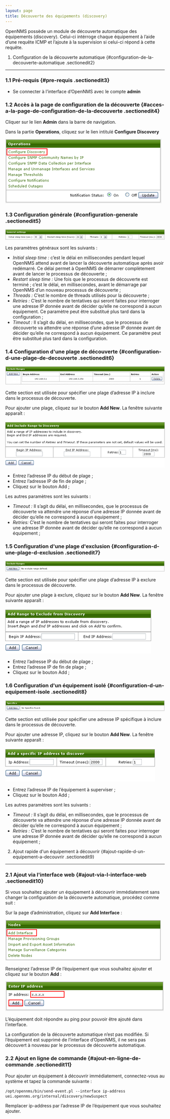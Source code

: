 ```yaml
---
layout: page
title: Découverte des équipements (discovery)
---
```


OpenNMS possède un module de découverte automatique des équipements
(discovery). Celui-ci intérroge chaque équipement à l’aide d’une requête
ICMP et l’ajoute à la supervision si celui-ci répond à cette requête.

1. Configuration de la découverte automatique {#configuration-de-la-decouverte-automatique .sectionedit2}
---------------------------------------------

### 1.1 Pré-requis {#pre-requis .sectionedit3}

-   Se connecter à l’interface d’OpenNMS avec le compte **admin**

### 1.2 Accès à la page de configuration de la découverte {#acces-a-la-page-de-configuration-de-la-decouverte .sectionedit4}

Cliquer sur le lien **Admin** dans la barre de navigation.

Dans la partie **Operations**, cliquez sur le lien intitulé **Configure
Discovery**

[![](../assets/media/supervision/opennms/discovery-01.png)](../_detail/supervision/opennms/discovery-01.png@id=opennms%253Adiscovery.html "supervision:opennms:discovery-01.png")

### 1.3 Configuration générale {#configuration-generale .sectionedit5}

[![](../assets/media/supervision/opennms/discovery-02.png@w=700)](../_detail/supervision/opennms/discovery-02.png@id=opennms%253Adiscovery.html "supervision:opennms:discovery-02.png")

Les paramètres généraux sont les suivants :

-   *Initial sleep time :* c’est le délai en millisecondes pendant
    lequel OpenNMS attend avant de lancer la découverte automatique
    après avoir redémarré. Ce délai permet à OpenNMS de démarrer
    complètement avant de lancer le processus de découverte ;
-   *Restart sleep time :* Une fois que le processus de découverte est
    terminé ; c’est le délai, en millisecondes, avant le démarrage par
    OpenNMS d’un nouveau processus de découverte ;
-   *Threads :* C’est le nombre de threads utilisés pour la découverte ;
-   *Retries :* C’est le nombre de tentatives qui seront faites pour
    interroger une adresse IP donnée avant de décider qu’elle ne
    correspond à aucun équipement. Ce paramètre peut être substitué plus
    tard dans la configuration ;
-   *Timeout :* Il s’agit du délai, en millisecondes, que le processus
    de découverte va attendre une réponse d’une adresse IP donnée avant
    de décider qu’elle ne correspond à aucun équipement. Ce paramètre
    peut être substitué plus tard dans la configuration.

### 1.4 Configuration d'une plage de découverte {#configuration-d-une-plage-de-decouverte .sectionedit6}

[![](../assets/media/supervision/opennms/discovery-03.png@w=700)](../_detail/supervision/opennms/discovery-03.png@id=opennms%253Adiscovery.html "supervision:opennms:discovery-03.png")

Cette section est utilisée pour spécifier une plage d’adresse IP à
inclure dans le processus de découverte.

Pour ajouter une plage, cliquez sur le bouton **Add New**. La fenêtre
suivante apparaît :

[![](../assets/media/supervision/opennms/discovery-04.png)](../_detail/supervision/opennms/discovery-04.png@id=opennms%253Adiscovery.html "supervision:opennms:discovery-04.png")

-   Entrez l’adresse IP du début de plage ;
-   Entrez l’adresse IP de fin de plage ;
-   Cliquez sur le bouton Add ;

Les autres paramètres sont les suivants :

-   *Timeout :* Il s’agit du délai, en millisecondes, que le processus
    de découverte va attendre une réponse d’une adresse IP donnée avant
    de décider qu’elle ne correspond à aucun équipement ;
-   *Retries:* C’est le nombre de tentatives qui seront faites pour
    interroger une adresse IP donnée avant de décider qu’elle ne
    correspond à aucun équipement ;

### 1.5 Configuration d'une plage d'exclusion {#configuration-d-une-plage-d-exclusion .sectionedit7}

[![](../assets/media/supervision/opennms/discovery-05.png@w=700)](../_detail/supervision/opennms/discovery-05.png@id=opennms%253Adiscovery.html "supervision:opennms:discovery-05.png")

Cette section est utilisée pour spécifier une plage d’adresse IP à
exclure dans le processus de découverte.

Pour ajouter une plage à exclure, cliquez sur le bouton **Add New**. La
fenêtre suivante apparaît :

[![](../assets/media/supervision/opennms/discovery-06.png)](../_detail/supervision/opennms/discovery-06.png@id=opennms%253Adiscovery.html "supervision:opennms:discovery-06.png")

-   Entrez l’adresse IP du début de plage ;
-   Entrez l’adresse IP de fin de plage ;
-   Cliquez sur le bouton Add ;

### 1.6 Configuration d'un équipement isolé {#configuration-d-un-equipement-isole .sectionedit8}

[![](../assets/media/supervision/opennms/discovery-07.png@w=700)](../_detail/supervision/opennms/discovery-07.png@id=opennms%253Adiscovery.html "supervision:opennms:discovery-07.png")

Cette section est utilisée pour spécifier une adresse IP spécifique à
inclure dans le processus de découverte.

Pour ajouter une adresse IP, cliquez sur le bouton **Add New**. La
fenêtre suivante apparaît :

[![](../assets/media/supervision/opennms/discovery-08.png)](../_detail/supervision/opennms/discovery-08.png@id=opennms%253Adiscovery.html "supervision:opennms:discovery-08.png")

-   Entrez l’adresse IP de l’équipement à superviser ;
-   Cliquez sur le bouton Add ;

Les autres paramètres sont les suivants :

-   *Timeout :* Il s’agit du délai, en millisecondes, que le processus
    de découverte va attendre une réponse d’une adresse IP donnée avant
    de décider qu’elle ne correspond à aucun équipement ;
-   *Retries :* C’est le nombre de tentatives qui seront faites pour
    interroger une adresse IP donnée avant de décider qu’elle ne
    correspond à aucun équipement ;

2. Ajout rapide d'un équipement à découvrir {#ajout-rapide-d-un-equipement-a-decouvrir .sectionedit9}
-------------------------------------------

### 2.1 Ajout via l'interface web {#ajout-via-l-interface-web .sectionedit10}

Si vous souhaitez ajouter un équipement à découvrir immédiatement sans
changer la configuration de la découverte automatique, procédez comme
suit :

Sur la page d’administration, cliquez sur **Add Interface** :

[![](../assets/media/supervision/opennms/discovery-09.png)](../_detail/supervision/opennms/discovery-09.png@id=opennms%253Adiscovery.html "supervision:opennms:discovery-09.png")

Renseignez l’adresse IP de l’équipement que vous souhaitez ajouter et
cliquez sur le bouton **Add** :

[![](../assets/media/supervision/opennms/discovery-10.png)](../_detail/supervision/opennms/discovery-10.png@id=opennms%253Adiscovery.html "supervision:opennms:discovery-10.png")

L’équipement doit répondre au ping pour pouvoir être ajouté dans
l’interface.

La configuration de la découverte automatique n’est pas modifiée. Si
l’équipement est supprimé de l’interface d’OpenNMS, il ne sera pas
découvert à nouveau par le processus de découverte automatique.

### 2.2 Ajout en ligne de commande {#ajout-en-ligne-de-commande .sectionedit11}

Pour ajouter un équipement à découvrir immédiatement, connectez-vous au
système et tapez la commande suivante :

~~~
/opt/opennms/bin/send-event.pl --interface ip-address uei.opennms.org/internal/discovery/newSuspect
~~~

Remplacer ip-address par l’adresse IP de l’équipement que vous souhaitez
ajouter.